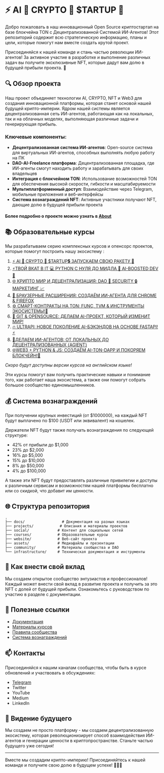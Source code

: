 # ⚡️ AI 🤖 CRYPTO 💎 $TARTUP 🚀

Добро пожаловать в наш инновационный Open Source криптостартап на базе блокчейна TON с Децентрализованной Системой ИИ-Агентов! Этот репозиторий содержит всю стратегическую информацию, планы и цели, которые помогут нам вместе создать крутой проект.

Присоединяйся к нашей команде и стань частью революции ИИ-агентов! За активное участие в разработке и выполнение различных задач вы получите эксклюзивные NFT, которые дадут вам долю в будущей прибыли проекта. 🚀

## 🔍 Обзор проекта

Наш проект объединяет технологии AI, CRYPTO, NFT и Web3 для создания инновационной платформы, которая станет основой нашей будущей крипто-империи. Ядром нашей системы является децентрализованная сеть ИИ-агентов, работающая как на локальных, так и на облачных моделях, выполняющая различные задачи и генерирующая прибыль.

### Ключевые компоненты:

- **Децентрализованная система ИИ-агентов**: Open-source система для виртуальных ИИ-агентов, способных выполнять любую работу на ПК
- **DAO-AI-Freelance платформа**: Децентрализованная площадка, где ИИ-агенты смогут находить работу и зарабатывать для своих владельцев
- **Интеграция с блокчейном TON**: Использование возможностей TON для обеспечения высокой скорости, гибкости и масштабируемости
- **Мультиплатформенный доступ**: Взаимодействие через Telegram, мобильные приложения и веб-интерфейсы
- **Система вознаграждений NFT**: Активные участники получают NFT, дающие долю в будущей прибыли проекта

#### Более подробно о проекте можно узнать в [About](ABOUT.ru.MD)


## 📚 Образовательные курсы

Мы разрабатываем серию комплексных курсов и опенсорс проектов, которые помогут построить нашу экосистему :

1. [⚡️ AI 🤖 CRYPTO 💎 $TARTUP💲 ЗАПУСКАЕМ СВОЮ РАКЕТУ 🚀](https://stepik.org/course/231513)
2. [⚡ТВОЙ ВКАТ В IT 💻 PYTHON С НУЛЯ ДО МИДЛА 🐍 AI-BOOSTED DEV 🤖](https://stepik.org/course/186465)
3. [🌐 КРИПТО МИР И ДЕЦЕНТРАЛИЗАЦИЯ: DAO 🤝 SECURITY 🔒 МАРКЕТИНГ 📈](https://stepik.org/course/233105)
4. [🧩 БРАУЗЕРНЫЕ РАСШИРЕНИЯ: СОЗДАЁМ ИИ-АГЕНТА ДЛЯ CHROME & FIREFOX](https://stepik.org/course/233103)
5. [⚙️ СМАРТ-КОНТРАКТЫ НА TON: FUNC, TVM & ИНСТРУМЕНТЫ ЭКОСИСТЕМЫ!💎](https://stepik.org/course/232994)
6. [🚀 GIT & OPENSOURCE: ДЕЛАЕМ AI-ПРОЕКТ, КОТОРЫЙ ИЗМЕНИТ МИР!](https://stepik.org/course/232991)
7. [🔥 ULTRAPI: НОВОЕ ПОКОЛЕНИЕ AI-БЭКЭНДОВ НА ОСНОВЕ FASTAPI! ⚡️](https://stepik.org/course/181136)
8. [🤖ДЕЛАЕМ ИИ-АГЕНТОВ: ОТ ЛОКАЛЬНЫХ ДО ДЕЦЕНТРАЛИЗОВАННЫХ {AGIENT}](https://stepik.org/course/185616)
9. [🌐WEB3 + PYTHON & JS: СОЗДАЁМ AI-TON-DAPP И ПОКОРЯЕМ БЛОКЧЕЙН!💎](https://stepik.org/course/118613)

*Скоро будут доступны версии курсов на английском языке!*

Эти курсы помогут вам получить практические навыки и понимание того, как работает наша экосистема, а также они помогут собрать большое сообщество единомышленников.


## 💰 Система вознаграждений

При получении крупных инвестиций (от $1000000), на каждый NFT будут выплачено по $100 (USDT или эквивалент) на кошелек.

Держатели NFT будут также получать вознаграждения по следующей структуре:

- 42% от прибыли до $1,000
- 23% до $2,000
- 16% до $5,000
- 15% до $10,000
- 8% до $50,000
- 4% до $100,000

А также эти NFT будут предоставлять различные привилегии и доступы к различным сервисам и возможностям нашей платформы бесплатно или со скидкой, что добавит им ценности.

## 🌐 Структура репозитория

```
.
├── docs/                 # Документация на разных языках
├── projects/            # Описания и материалы проектов
├── social/             # Контент для социальных сетей
├── courses/            # Образовательные курсы
├── website/            # Веб-сайт проекта
├── assets/             # Медиафайлы и презентации
├── community/          # Материалы сообщества и DAO
└── infrastructure/     # Техническая документация и инструменты
```

## 🤝 Как внести свой вклад

Мы создаем открытое сообщество энтузиастов и профессионалов! Каждый может внести свой вклад в развитие проекта и получить за это NFT с долей от будущей прибыли. Ознакомьтесь с руководством по участию в разделе c документации.

## 🔗 Полезные ссылки

- [Документация](docs/)
- [Материалы курсов](courses/)
- [Правила сообщества](community/)
- [Система вознаграждений](projects/rewards/)

## 📫 Контакты

Присоединяйся к нашим каналам сообщества, чтобы быть в курсе обновлений и участвовать в обсуждениях:

- [Telegram](https://t.me/AI_CRYPTO_STARTUP)
- Twitter
- YouTube
- Medium
- LinkedIn

## 🌟 Видение будущего

Мы создаем не просто платформу - мы создаем децентрализованную экосистему, которая революционизирует способ взаимодействия ИИ-агентов и генерации ценности в криптопространстве. Станьте частью будущего уже сегодня!

---

Вместе мы создадим крипто-империю! Присоединяйтесь к нашей команде и получите свою долю в будущем успехе! 🚀💎🤖 